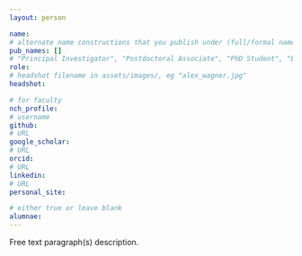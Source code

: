 ```yaml
---
layout: person

name:
# alternate name constructions that you publish under (full/formal names, previous names, etc.)
pub_names: []
# "Principal Investigator", "Postdoctoral Associate", "PhD Student", "Bioinformatics Software Developer", "Senior Bioinformatics Scientist", "Summer Intern"
role:
# headshot filename in assets/images/, eg "alex_wagner.jpg"
headshot:

# for faculty
nch_profile:
# username
github:
# URL
google_scholar:
# URL
orcid:
# URL
linkedin:
# URL
personal_site:

# either true or leave blank
alumnae:
---
```

Free text paragraph(s) description.
